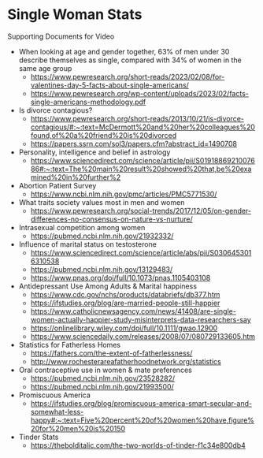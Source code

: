 # Single Woman Stats
Supporting Documents for Video

- When looking at age and gender together, 63% of men under 30 describe themselves as single, compared with 34% of women in the same age group
  - https://www.pewresearch.org/short-reads/2023/02/08/for-valentines-day-5-facts-about-single-americans/
  - https://www.pewresearch.org/wp-content/uploads/2023/02/facts-single-americans-methodology.pdf
- Is divorce contagious?
  - https://www.pewresearch.org/short-reads/2013/10/21/is-divorce-contagious/#:~:text=McDermott%20and%20her%20colleagues%20found,of%20a%20friend%20is%20divorced
  - https://papers.ssrn.com/sol3/papers.cfm?abstract_id=1490708
- Personality, intelligence and belief in astrology
  - https://www.sciencedirect.com/science/article/pii/S0191886921007686#:~:text=The%20main%20result%20showed%20that,be%20examined%20in%20further%2
- Abortion Patient Survey
  - https://www.ncbi.nlm.nih.gov/pmc/articles/PMC5771530/
- What traits society values most in men and women
  - https://www.pewresearch.org/social-trends/2017/12/05/on-gender-differences-no-consensus-on-nature-vs-nurture/
- Intrasexual competition among women
  - https://pubmed.ncbi.nlm.nih.gov/21932332/
- Influence of marital status on testosterone
  - https://www.sciencedirect.com/science/article/abs/pii/S0306453016310538
  - https://pubmed.ncbi.nlm.nih.gov/13129483/
  - https://www.pnas.org/doi/full/10.1073/pnas.1105403108
- Antidepressant Use Among Adults & Marital happiness
  - https://www.cdc.gov/nchs/products/databriefs/db377.htm
  - https://ifstudies.org/blog/are-married-people-still-happier
  - https://www.catholicnewsagency.com/news/41408/are-single-women-actually-happier-study-misinterprets-data-researchers-say
  - https://onlinelibrary.wiley.com/doi/full/10.1111/gwao.12900
  - https://www.sciencedaily.com/releases/2008/07/080729133605.htm
- Statistics for Fatherless Homes
  - https://fathers.com/the-extent-of-fatherlessness/
  - http://www.rochesterareafatherhoodnetwork.org/statistics
- Oral contraceptive use in women & mate preferences
  - https://pubmed.ncbi.nlm.nih.gov/23528282/
  - https://pubmed.ncbi.nlm.nih.gov/21993500/
- Promiscuous America
  - https://ifstudies.org/blog/promiscuous-america-smart-secular-and-somewhat-less-happy#:~:text=Five%20percent%20of%20women%20have,figure%20for%20men%20is%20150
- Tinder Stats
  - https://thebolditalic.com/the-two-worlds-of-tinder-f1c34e800db4

